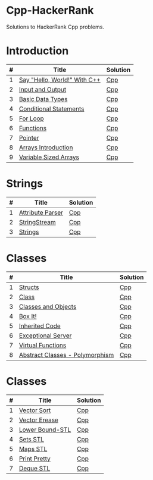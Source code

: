 # Cpp-HackerRank
Solutions to HackerRank Cpp problems.

<h1>Introduction</h1>

<table>
    <thead>
        <tr>
            <th>#</th>
            <th>Title</th>
            <th>Solution</th>
        </tr>
    </thead>
    <tbody>
        <tr>
            <td>1</td>
            <td><a href="https://www.hackerrank.com/challenges/cpp-hello-world/problem">Say "Hello, World!" With C++</a></td>
            <td><a href="">Cpp</a></td>
        </tr>
        <tr>
            <td>2</td>
            <td><a href="https://www.hackerrank.com/challenges/cpp-input-and-output/problem">Input and Output</a></td>
            <td><a href="https://github.com/djeada/Cpp-HackerRank/blob/master/src/introduction/input_and_output.cpp">Cpp</a></td>
        </tr>
        <tr>
            <td>3</td>
            <td><a href="https://www.hackerrank.com/challenges/c-tutorial-basic-data-types/problem">Basic Data Types</a></td>
            <td><a href="https://github.com/djeada/Cpp-HackerRank/blob/master/src/introduction/basic_data_types.cpp">Cpp</a></td>
        </tr>
        <tr>
            <td>4</td>
            <td><a href="https://www.hackerrank.com/challenges/c-tutorial-conditional-if-else/problem">Conditional Statements</a></td>
            <td><a href="https://github.com/djeada/Cpp-HackerRank/blob/master/src/introduction/conditional_statements.cpp">Cpp</a></td>
        </tr>
        <tr>
            <td>5</td>
            <td><a href="https://www.hackerrank.com/challenges/c-tutorial-for-loop/problem">For Loop</a></td>
            <td><a href="https://github.com/djeada/Cpp-HackerRank/blob/master/src/introduction/for_loop.cpp">Cpp</a></td>
        </tr>
        <tr>
            <td>6</td>
            <td><a href="https://www.hackerrank.com/challenges/c-tutorial-functions/problem">Functions</a></td>
            <td><a href="https://github.com/djeada/Cpp-HackerRank/blob/master/src/introduction/functions.cpp">Cpp</a></td>
        </tr>
        <tr>
            <td>7</td>
            <td><a href="https://www.hackerrank.com/challenges/c-tutorial-pointer/problem">Pointer</a></td>
            <td><a href="https://github.com/djeada/Cpp-HackerRank/blob/master/src/introduction/pointer.cpp">Cpp</a></td>
        </tr>
        <tr>
            <td>8</td>
            <td><a href="https://www.hackerrank.com/challenges/arrays-introduction/problem">Arrays Introduction</a></td>
            <td><a href="">Cpp</a></td>
        </tr>
        <tr>
            <td>9</td>
            <td><a href="https://www.hackerrank.com/challenges/variable-sized-arrays/problem">Variable Sized Arrays</td>
            <td><a href="https://github.com/djeada/Cpp-HackerRank/blob/master/src/introduction/variable_sized_arrays.cpp">Cpp</a></td>
        </tr>
    </tbody>
</table>

<h1>Strings</h1>

<table>
    <thead>
        <tr>
            <th>#</th>
            <th>Title</th>
            <th>Solution</th>
        </tr>
    </thead>
    <tbody>
        <tr>
            <td>1</td>
            <td><a href="https://www.hackerrank.com/challenges/attribute-parser/problem">Attribute Parser</a></td>
            <td><a href="https://github.com/djeada/Cpp-HackerRank/blob/master/src/strings/attribute_parser.cpp">Cpp</a></td>
        </tr>
        <tr>
            <td>2</td>
            <td><a href="https://www.hackerrank.com/challenges/c-tutorial-stringstream/problem">StringStream</a></td>
            <td><a href="https://github.com/djeada/Cpp-HackerRank/blob/master/src/strings/string_stream.cpp">Cpp</a></td>
        </tr>
        <tr>
            <td>3</td>
            <td><a href="https://www.hackerrank.com/challenges/c-tutorial-strings/problem">Strings</a></td>
            <td><a href="https://github.com/djeada/Cpp-HackerRank/blob/master/src/strings/strings.cpp">Cpp</a></td>
        </tr>
    </tbody>
</table>

<h1>Classes</h1>

<table>
    <thead>
        <tr>
            <th>#</th>
            <th>Title</th>
            <th>Solution</th>
        </tr>
    </thead>
    <tbody>
        <tr>
            <td>1</td>
            <td><a href="https://www.hackerrank.com/challenges/c-tutorial-struct/problem">Structs</a></td>
            <td><a href="https://github.com/djeada/Cpp-HackerRank/blob/master/src/classes/struct.cpp">Cpp</a></td>
        </tr>
        <tr>
            <td>2</td>
            <td><a href="https://www.hackerrank.com/challenges/c-tutorial-class/problem">Class</a></td>
            <td><a href="https://github.com/djeada/Cpp-HackerRank/blob/master/src/classes/classes.cpp">Cpp</a></td>
        </tr>
        <tr>
            <td>3</td>
            <td><a href="https://www.hackerrank.com/challenges/classes-objects/problem">Classes and Objects</a></td>
            <td><a href="https://github.com/djeada/Cpp-HackerRank/blob/master/src/classes/classes_and_objects.cpp">Cpp</a></td>
        </tr>
        <tr>
            <td>4</td>
            <td><a href="https://www.hackerrank.com/challenges/box-it/problem">Box It!</a></td>
            <td><a href="https://github.com/djeada/Cpp-HackerRank/blob/master/src/classes/box_it.cpp">Cpp</a></td>
        </tr>
        <tr>
            <td>5</td>
            <td><a href="https://www.hackerrank.com/challenges/inherited-code/problem">Inherited Code</a></td>
            <td><a href="https://github.com/djeada/Cpp-HackerRank/blob/master/src/classes/inherited_code.cpp">Cpp</a></td>
        </tr>
        <tr>
            <td>6</td>
            <td><a href="https://www.hackerrank.com/challenges/exceptional-server/problem">Exceptional Server</a></td>
            <td><a href="https://github.com/djeada/Cpp-HackerRank/blob/master/src/classes/exceptional_server.cpp">Cpp</a></td>
        </tr>
        <tr>
            <td>7</td>
            <td><a href="https://www.hackerrank.com/challenges/virtual-functions/problem">Virtual Functions</a></td>
            <td><a href="https://github.com/djeada/Cpp-HackerRank/blob/master/src/classes/virtual_functions.cpp">Cpp</a></td>
        </tr>
        <tr>
            <td>8</td>
            <td><a href="https://www.hackerrank.com/challenges/abstract-classes-polymorphism/problem">Abstract Classes - Polymorphism</td>
            <td><a href="https://github.com/djeada/Cpp-HackerRank/blob/master/src/classes/polymorphism.cpp">Cpp</a></td>
        </tr>
    </tbody>
</table>

<h1>Classes</h1>

<table>
    <thead>
        <tr>
            <th>#</th>
            <th>Title</th>
            <th>Solution</th>
        </tr>
    </thead>
    <tbody>
        <tr>
            <td>1</td>
            <td><a href="https://www.hackerrank.com/challenges/vector-sort/problem">Vector Sort</a></td>
            <td><a href="https://github.com/djeada/Cpp-HackerRank/blob/master/src/stl/vector_sort.cpp">Cpp</a></td>
        </tr>
        <tr>
            <td>2</td>
            <td><a href="https://www.hackerrank.com/challenges/vector-erase/problem">Vector Erease</a></td>
            <td><a href="https://github.com/djeada/Cpp-HackerRank/blob/master/src/stl/vector_erase.cpp">Cpp</a></td>
        </tr>
        <tr>
            <td>3</td>
            <td><a href="https://www.hackerrank.com/challenges/vector-erase/problem">Lower Bound-STL</a></td>
            <td><a href="https://github.com/djeada/Cpp-HackerRank/blob/master/src/stl/lower_bound.cpp">Cpp</a></td>
        </tr>
        <tr>
            <td>4</td>
            <td><a href="https://www.hackerrank.com/challenges/cpp-sets/problem">Sets STL</a></td>
            <td><a href="https://github.com/djeada/Cpp-HackerRank/blob/master/src/stl/sets.cpp">Cpp</a></td>
        </tr>
        <tr>
            <td>5</td>
            <td><a href="https://www.hackerrank.com/challenges/cpp-maps/problem">Maps STL</a></td>
            <td><a href="https://github.com/djeada/Cpp-HackerRank/blob/master/src/stl/maps.cpp">Cpp</a></td>
        </tr>
        <tr>
            <td>6</td>
            <td><a href="https://www.hackerrank.com/challenges/prettyprint/problem">Print Pretty</a></td>
            <td><a href="https://github.com/djeada/Cpp-HackerRank/blob/master/src/stl/print_pretty.cpp">Cpp</a></td>
        </tr>
        <tr>
            <td>7</td>
            <td><a href="https://www.hackerrank.com/challenges/deque-stl/problem">Deque STL</a></td>
            <td><a href="https://github.com/djeada/Cpp-HackerRank/blob/master/src/stl/deque.cpp">Cpp</a></td>
        </tr>
    </tbody>
</table>
